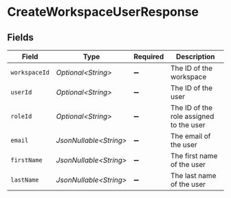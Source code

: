 # CreateWorkspaceUserResponse


## Fields

| Field                                   | Type                                    | Required                                | Description                             |
| --------------------------------------- | --------------------------------------- | --------------------------------------- | --------------------------------------- |
| `workspaceId`                           | *Optional\<String>*                     | :heavy_minus_sign:                      | The ID of the workspace                 |
| `userId`                                | *Optional\<String>*                     | :heavy_minus_sign:                      | The ID of the user                      |
| `roleId`                                | *Optional\<String>*                     | :heavy_minus_sign:                      | The ID of the role assigned to the user |
| `email`                                 | *JsonNullable\<String>*                 | :heavy_minus_sign:                      | The email of the user                   |
| `firstName`                             | *JsonNullable\<String>*                 | :heavy_minus_sign:                      | The first name of the user              |
| `lastName`                              | *JsonNullable\<String>*                 | :heavy_minus_sign:                      | The last name of the user               |